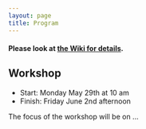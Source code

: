 ```yaml
---
layout: page
title: Program
---
```


#### Please look at [the Wiki for details](https://github.com/gapdays/gapdays2017-spring/wiki).


## Workshop
* Start: Monday May 29th at 10 am
* Finish: Friday June 2nd afternoon

The focus of the workshop will be on ...
